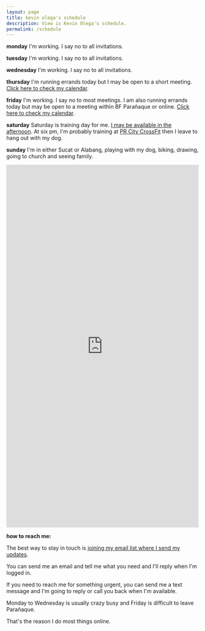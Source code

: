 ```yaml
---
layout: page
title: kevin olega's schedule
description: View is Kevin Olega's schedule.
permalink: /schedule
---
```

**monday**
I'm working. I say no to all invitations.

**tuesday**
I'm working. I say no to all invitations.

**wednesday**
I'm working. I say no to all invitations.

**thursday**
I'm running errands today but I may be open to a short meeting. [Click here to check my calendar](https://calendly.com/kevinolega/30min).

**friday**
I'm working. I say no to most meetings. I am also running errands today but may be open to a meeting within BF Parañaque or online. [Click here to check my calendar](https://calendly.com/kevinolega/30min).

**saturday**
Saturday is training day for me. [I may be available in the afternoon](https://calendly.com/kevinolega). At six pm, I'm probably training at [PR City CrossFit](http://philippineislandliving.com/prcity) then I leave to hang out with my dog.

**sunday**
I'm in either Sucat or Alabang, playing with my dog, biking, drawing, going to church and seeing family.

<iframe src="https://calendly.com/kevinolega/30min" width="100%" height="950" scrolling="no" frameborder="0"></iframe>

**how to reach me:**

The best way to stay in touch is [joining my email list where I send my updates](http://eepurl.com/oCUar).

You can send me an email and tell me what you need and I'll reply when I'm logged in.

If you need to reach me for something urgent, you can send me a text message and I'm going to reply or call you back when I'm available.

Monday to Wednesday is usually crazy busy and Friday is difficult to leave Parañaque. 

That's the reason I do most things online.
